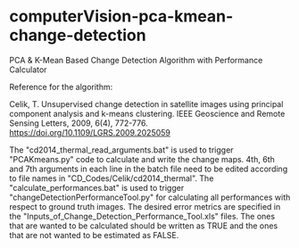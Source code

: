 # computerVision-pca-kmean-change-detection
PCA &amp; K-Mean Based Change Detection Algorithm with Performance Calculator

Reference for the algorithm:

Celik, T. Unsupervised change detection in satellite images using principal component analysis and k-means clustering. IEEE Geoscience and Remote Sensing Letters, 2009, 6(4), 772-776. https://doi.org/10.1109/LGRS.2009.2025059

The "cd2014_thermal_read_arguments.bat" is used to trigger "PCAKmeans.py" code to calculate and write the change maps. 4th, 6th and 7th arguments in each line in the batch file need to be edited according to file names in "CD_Codes/Celik/cd2014_thermal". The "calculate_performances.bat" is used to trigger "changeDetectionPerformanceTool.py" for calculating all performances with respect to ground truth images. The desired error metrics are specified in the "Inputs_of_Change_Detection_Performance_Tool.xls" files. The ones that are wanted to be calculated should be written as TRUE and the ones that are not wanted to be estimated as FALSE.
